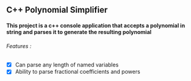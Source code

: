 ## C++ Polynomial Simplifier

#### This project is a c++ console application that accepts a polynomial in string and parses it to generate the resulting polynomial 

###### Features :

- [x] Can parse any length of named variables
- [x] Ability to parse fractional coefficients and powers
